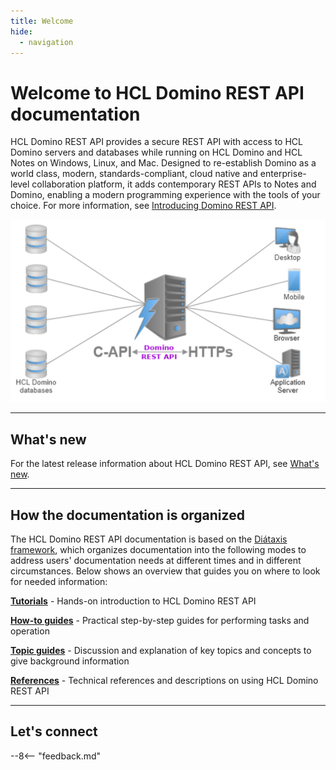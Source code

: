 ```yaml
---
title: Welcome
hide:
  - navigation
---
```


# Welcome to HCL Domino REST API documentation

HCL Domino REST API provides a secure REST API with access to HCL Domino servers and databases while running on HCL Domino and HCL Notes on Windows, Linux, and Mac. Designed to re-establish Domino as a world class, modern, standards-compliant, cloud native and enterprise-level collaboration platform, it adds contemporary REST APIs to Notes and Domino, enabling a modern programming experience with the tools of your choice. For more information, see [Introducing Domino REST API](topicguides/introducingrestapi.md).

![Domino REST API](assets/images/svg/DominoKeepAPI.svg)

---

## What's new

For the latest release information about HCL Domino REST API, see [What's new](references/whatisnew.md).

---

## How the documentation is organized

The HCL Domino REST API documentation is based on the [Diátaxis framework](https://diataxis.fr/), which organizes documentation into the following modes to address users' documentation needs at different times and in different circumstances. Below shows an overview that guides you on where to look for needed information:

**[Tutorials](tutorial/index.md)** - Hands-on introduction to HCL Domino REST API

**[How-to guides](howto/index.md)** - Practical step-by-step guides for performing tasks and operation

**[Topic guides](topicguides/index.md)** - Discussion and explanation of key topics and concepts to give background information

**[References](references/index.md)** - Technical references and descriptions on using HCL Domino REST API

---

## Let's connect

--8<-- "feedback.md"

<!--For questions, discussions, sharing ideas, and feedback, join the [OpenNTF Discord channel](https://discord.com/invite/jmRHpDRnH4).-->
